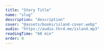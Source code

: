 ```yaml
---
title: "Story Title"
name: "slug"
description: "description"
cover: "@assets/books/island-cover.webp"
audio: "https://audio.thrd.me/island.mp3"
readingTime: "60 min"
order: 0
---
```

